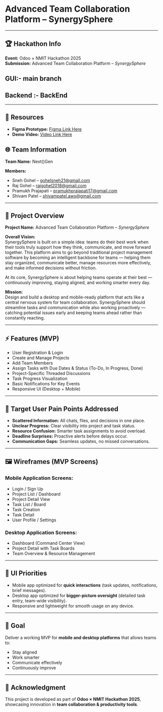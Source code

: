 # Advanced Team Collaboration Platform – SynergySphere  

---


## 🏆 Hackathon Info  
**Event:** Odoo × NMIT Hackathon 2025   
**Submission:** Advanced Team Collaboration Platform – *SynergySphere*  

## GUI:- main branch
## Backend :- BackEnd

---
## 🔗 Resources  
- **Figma Prototype:** [Figma Link Here](https://www.figma.com/design/GNM1dfwKuIs66zhxJRWTp4/events?node-id=422-42&t=dIoAa4Ql7hcKHaYP-1)  
- **Demo Video:** [Video Link Here](https://youtu.be/placeholder)  

## 🌐 Team Information  
**Team Name:** Next()Gen  

**Members:**  
- Sneh Gohel – gohelsneh21@gmail.com  
- Raj Gohel – rajgohel2018@gmail.com  
- Pramukh Prajapati – pramukhprajapati17@gmail.com  
- Shivam Patel – shivampatel.aws@gmail.com  

---

## 🎯 Project Overview  
**Project Name:** Advanced Team Collaboration Platform – *SynergySphere*  

**Overall Vision:**  
SynergySphere is built on a simple idea: teams do their best work when their tools truly support how they think, communicate, and move forward together. This platform aims to go beyond traditional project management software by becoming an intelligent backbone for teams — helping them stay organized, communicate better, manage resources more effectively, and make informed decisions without friction.  

At its core, SynergySphere is about helping teams operate at their best — continuously improving, staying aligned, and working smarter every day.  

**Mission:**  
Design and build a desktop and mobile-ready platform that acts like a central nervous system for team collaboration. SynergySphere should streamline tasks and communication while also working proactively — catching potential issues early and keeping teams ahead rather than constantly reacting.  

---

## ⚡ Features (MVP)  
- User Registration & Login  
- Create and Manage Projects  
- Add Team Members  
- Assign Tasks with Due Dates & Status (To-Do, In Progress, Done)  
- Project-Specific Threaded Discussions  
- Task Progress Visualization  
- Basic Notifications for Key Events  
- Responsive UI (Desktop + Mobile)  

---

## 🔑 Target User Pain Points Addressed  
- **Scattered Information:** All chats, files, and decisions in one place.  
- **Unclear Progress:** Clear visibility into project and task status.  
- **Resource Confusion:** Smarter task assignments to avoid overload.  
- **Deadline Surprises:** Proactive alerts before delays occur.  
- **Communication Gaps:** Seamless updates, no missed conversations.  

---

## 🖼️ Wireframes (MVP Screens)  
### Mobile Application Screens:  
- Login / Sign Up  
- Project List / Dashboard  
- Project Detail View  
- Task List / Board  
- Task Creation  
- Task Detail  
- User Profile / Settings  

### Desktop Application Screens:  
- Dashboard (Command Center View)  
- Project Detail with Task Boards  
- Team Overview & Resource Management  

---

## 📱 UI Priorities  
- Mobile app optimized for **quick interactions** (task updates, notifications, brief messages).  
- Desktop app optimized for **bigger-picture oversight** (detailed task entry, team-wide visibility).  
- Responsive and lightweight for smooth usage on any device.  

---

## 🚀 Goal  
Deliver a working MVP for **mobile and desktop platforms** that allows teams to:  
- Stay aligned  
- Work smarter  
- Communicate effectively  
- Continuously improve  

---

## 🎉 Acknowledgment  
This project is developed as part of **Odoo × NMIT Hackathon 2025**, showcasing innovation in **team collaboration & productivity tools**.
